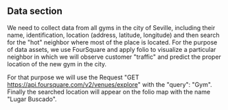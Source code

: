## Data section
We need to collect data from all gyms in the city of Seville, including their name, identification, location (address, latitude, longitude) and then search for the "hot" neighbor where most of the place is located. For the purpose of data assets, we use FourSquare and apply folio to visualize a particular neighbor in which we will observe customer "traffic" and predict the proper location of the new gym in the city.

For that purpose we will use the Request "GET https://api.foursquare.com/v2/venues/explore" with the "query": "Gym".
Finally the searched location will appear on the folio map with the name "Lugar Buscado".